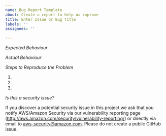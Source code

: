 ```yaml
---
name: Bug Report Template
about: Create a report to help us improve
title: Enter Issue or Bug Title
labels: ''
assignees: ''

---
```


*Expected Behaviour*

*Actual Behaviour*

*Steps to Reproduce the Problem*

1.  
2. 
3. 

*Is this a security issue?*

If you discover a potential security issue in this project we ask that you notify AWS/Amazon Security via our vulnerability reporting page (http://aws.amazon.com/security/vulnerability-reporting/) or directly via email to aws-security@amazon.com. Please do not create a public GitHub issue.

